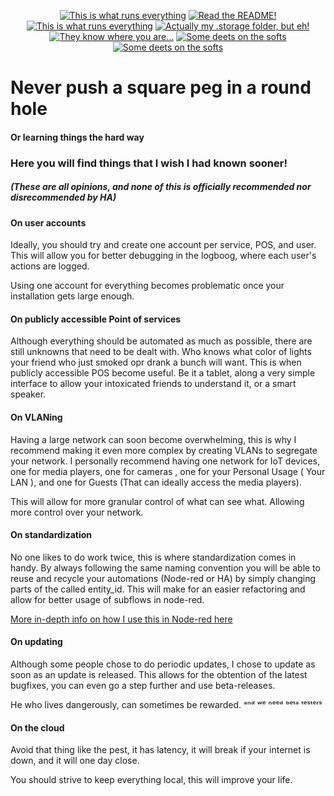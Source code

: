 <p align="center">
<a href="/documentation/hardware.md"><img src="https://img.shields.io/badge/Hardware%20Specifications-purple" alt="This is what runs everything"></a> <a href="/node-red/"><img src="https://img.shields.io/badge/Nodered%20Flows-red" alt="Read the README!"></a> 
<a href="/documentation/zigbee.md"><img src="https://img.shields.io/badge/Zigbee%20Devices-green" alt="This is what runs everything"></a>  <a href="/.storage/"><img src="https://img.shields.io/badge/Lovelace%20Interfaces-orange" alt="Actually my .storage folder, but eh!"></a>
<a href="/documentation/indoor_localization.md"><img src="https://img.shields.io/badge/Indoor%20Localization-blue" alt="They know where you are..."></a> 
<a href="/documentation/software.md"><img src="https://img.shields.io/badge/Software%20Usage-cyan" alt="Some deets on the softs"></a> <a href="/documentation/wifi.md"><img src="https://img.shields.io/badge/Networking-violet" alt="Some deets on the softs"></a> <br></p></p>





# Never push a square peg in a round hole 
#### Or learning things the hard way

### Here you will find things that I wish I had known sooner!
##### (These are all opinions, and none of this is officially recommended nor disrecommended by HA)
#### On user accounts
Ideally, you should try and create one account per service, POS, and user.
This will allow you for better debugging in the logboog, where each user's actions are logged.

Using one account for everything becomes problematic once your installation gets large enough.

#### On publicly accessible Point of services
Although everything should be automated as much as possible, there are still unknowns that need to be dealt with.
Who knows what color of lights your friend who just smoked opr drank a bunch will want. 
This is when publicly accessible POS become useful.
Be it a tablet, along a very simple interface to allow your intoxicated friends to understand it, or a smart speaker.

#### On VLANing
Having a large network can soon become overwhelming, this is why I recommend making it even more complex by creating VLANs to segregate your network. 
I personally recommend having one network for IoT devices, one for media players, one for cameras , one for your Personal Usage ( Your LAN ), and one for Guests (That can ideally access the media players).

This will allow for more granular control of what can see what. Allowing more control over your network.

#### On standardization
No one likes to do work twice, this is where standardization comes in handy.
By always following the same naming convention you will be able to reuse and recycle your automations (Node-red or HA) by simply changing parts of the called entity_id. 
This will make for an easier refactoring and allow for better usage of subflows in node-red.

[More in-depth info on how I use this in Node-red here](/node-red)

#### On updating
Although some people chose to do periodic updates, I chose to update as soon as an update is released.
This allows for the obtention of the latest bugfixes, you can even go a step further and use beta-releases.

He who lives dangerously, can sometimes be rewarded. ᵃⁿᵈ ʷᵉ ⁿᵉᵉᵈ ᵇᵉᵗᵃ ᵗᵉˢᵗᵉʳˢ


#### On the cloud
Avoid that thing like the pest, it has latency, it will break if your internet is down, and it will one day close. 

You should strive to keep everything local, this will improve your life.
 
